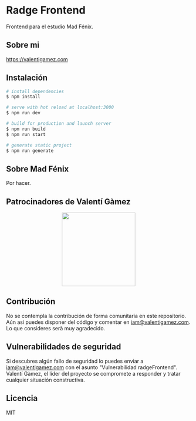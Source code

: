 # Radge Frontend

Frontend para el estudio Mad Fénix.

## Sobre mi

https://valentigamez.com

## Instalación

``` bash
# install dependencies
$ npm install

# serve with hot reload at localhost:3000
$ npm run dev

# build for production and launch server
$ npm run build
$ npm run start

# generate static project
$ npm run generate
```

## Sobre Mad Fénix

Por hacer.

## Patrocinadores de Valentí Gàmez

<p align="center"><img src="https://www.ciclotic.com/images/logo.png?1" width="200"></p>

## Contribución

No se contempla la contribución de forma comunitaria en este repositorio. Aún así puedes disponer del código y comentar en iam@valentigamez.com. Lo que consideres serà muy agradecido.

## Vulnerabilidades de seguridad

Si descubres algún fallo de seguridad lo puedes enviar a iam@valentigamez.com con el asunto "Vulnerabilidad radgeFrontend". Valentí Gàmez, el líder del proyecto se compromete a responder y tratar cualquier situación constructiva.

## Licencia

MIT
